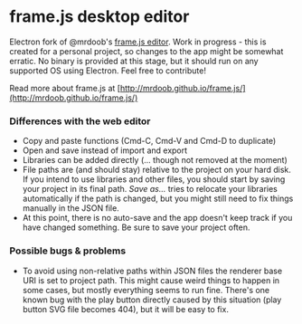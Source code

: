# frame.js desktop editor

Electron fork of @mrdoob's [frame.js editor](http://mrdoob.github.io/frame.js/editor/). Work in progress - this is created for a personal project, so changes to the app might be somewhat erratic. No binary is provided at this stage, but it should run on any supported OS using Electron. Feel free to contribute!

Read more about frame.js at [http://mrdoob.github.io/frame.js/](http://mrdoob.github.io/frame.js/)

### Differences with the web editor

* Copy and paste functions (Cmd-C, Cmd-V and Cmd-D to duplicate)
* Open and save instead of import and export
* Libraries can be added directly (... though not removed at the moment)
* File paths are (and should stay) relative to the project on your hard disk. If you intend to use libraries and other files, you should start by saving your project in its final path. *Save as...* tries to relocate your libraries automatically if the path is changed, but you might still need to fix things manually in the JSON file. 
* At this point, there is no auto-save and the app doesn't keep track if you have changed something. Be sure to save your project often.

### Possible bugs & problems

* To avoid using non-relative paths within JSON files the renderer base URI is set to project path. This might cause weird things to happen in some cases, but mostly everything seems to run fine. There's one known bug with the play button directly caused by this situation (play button SVG file becomes 404), but it will be easy to fix.

